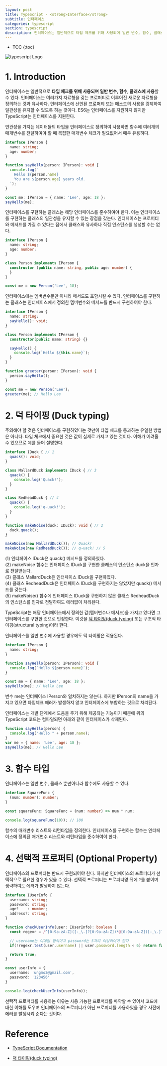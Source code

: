 ```yaml
---
layout: post
title: TypeScript - <strong>Interface</strong>
subtitle: 인터페이스
categories: typescript
section: typescript
description: 인터페이스는 일반적으로 타입 체크를 위해 사용되며 일반 변수, 함수, 클래스에 사용</strong>할 수 있다. 인터페이스는 여러가지 자료형을 갖는 프로퍼티로 이루어진 새로운 자료형을 정의하는 것과 유사하다. 인터페이스에 선언된 프로퍼티 또는 메소드의 사용을 강제하여 일관성을 유지할 수 있도록 하는 것이다. ES6는 인터페이스를 지원하지 않지만 TypeScript는 인터페이스를 지원한다.
---
```


* TOC
{:toc}

![typescript Logo](/img/typescript-logo.png)

# 1. Introduction

인터페이스는 일반적으로 <strong>타입 체크를 위해 사용되며 일반 변수, 함수, 클래스에 사용</strong>할 수 있다. 인터페이스는 여러가지 자료형을 갖는 프로퍼티로 이루어진 새로운 자료형을 정의하는 것과 유사하다. 인터페이스에 선언된 프로퍼티 또는 메소드의 사용을 강제하여 일관성을 유지할 수 있도록 하는 것이다. ES6는 인터페이스를 지원하지 않지만 TypeScript는 인터페이스를 지원한다.

<!-- # Interface 상속

인터페이스는 extends 키워드를 사용하여 상속이 가능하다.

```typescript
interface IPerson {
  name: string;
}

interface IStudent extends IPerson {
  grade: number;
}

const person: IStudent =  {
  name: 'Lee',
  grade: 3
}
``` -->

연관성을 가지는 데이터들의 타입을 인터페이스로 정의하여 사용하면 함수에 여러개의 매개변수를 전달하여야 할 때 복잡한 매개변수 체크가 필요없어서 매우 유용하다.

```typescript
interface IPerson {
  name: string;
  age: number;
}

function sayHello(person: IPerson): void {
  console.log(`
    Hello ${person.name}
    You are ${person.age} years old.
  `);
}

const me: IPerson = { name: 'Lee', age: 18 };
sayHello(me);
```

인터페이스를 구현하는 클래스는 해당 인터페이스를 준수하여야 한다. 이는 인터페이스를 구현하는 클래스의 일관성을 유지할 수 있는 장점을 갖는다. 인터페이스는 프로퍼티와 메서드를 가질 수 있다는 점에서 클래스와 유사하나 직접 인스턴스를 생성할 수는 없다.

```typescript
interface IPerson {
  name: string;
  age: number;
}

class Person implements IPerson {
  constructor (public name: string, public age: number) {
  }
}

const me = new Person('Lee', 18);
```

인터페이스에는 멤버변수뿐만 아니라 메서드도 포함시킬 수 있다. 인터페이스를 구현하는 클래스는 인터페이스에서 정의한 멤버변수와 메서드를 반드시 구현하여야 한다.

```typescript
interface IPerson {
  name: string;
  sayHello(): void;
}

class Person implements IPerson {
  constructor(public name: string) {}

  sayHello() {
    console.log(`Hello ${this.name}`);
  }
}

function greeter(person: IPerson): void {
  person.sayHello();
}

const me = new Person('Lee');
greeter(me); // Hello Lee
```

# 2. 덕 타이핑 (Duck typing)

주의해야 할 것은 인터페이스를 구현하였다는 것만이 타입 체크를 통과하는 유일한 방법은 아니다. 타입 체크에서 중요한 것은 값이 실제로 가지고 있는 것이다. 이해가 어려울 수 있으므로 예를 들어 설명한다.

```typescript
interface IDuck { // 1
  quack(): void;
}

class MallardDuck implements IDuck { // 3
  quack() {
    console.log('Quack!');
  }
}

class RedheadDuck { // 4
  quack() {
    console.log('q~uack!');
  }
}

function makeNoise(duck: IDuck): void { // 2
  duck.quack();
}

makeNoise(new MallardDuck()); // Quack!
makeNoise(new RedheadDuck()); // q~uack! // 5
```

(1) 인터페이스 IDuck은 quack() 메서드를 정의하였다.  
(2) makeNoise 함수는 인터페이스 IDuck를 구현한 클래스의 인스턴스 duck을 인자로 전달받는다.  
(3) 클래스 MallardDuck은 인터페이스 IDuck을 구현하였다.  
(4) 클래스 RedheadDuck은 인터페이스 IDuck을 구현하지는 않았지만 quack() 메서드를 갖는다.  
(5) makeNoise() 함수에 인터페이스 IDuck을 구현하지 않은 클래스 RedheadDuck의 인스턴스를 인자로 전달하여도 에러없이 처리된다.

TypeScript는 해당 인터페이스에서 정의한 값(멤버변수나 메서드)을 가지고 있다면 그 인터페이스를 구현한 것으로 인정한다. 이것을 [덕 타이핑(duck typing)](https://ko.wikipedia.org/wiki/%EB%8D%95_%ED%83%80%EC%9D%B4%ED%95%91) 또는 구조적 타이핑(structural typing)이라 한다.

인터페이스를 일반 변수에 사용할 경우에도 덕 타이핑은 적용된다.

```typescript
interface IPerson {
  name: string;
}

function sayHello(person: IPerson): void {
  console.log(`Hello ${person.name}`);
}

const me = { name: 'Lee', age: 18 };
sayHello(me); // Hello Lee
```

변수 me는 인터페이스 IPerson와 일치하지는 않는다. 하지만 IPerson의 name을 가지고 있으면 타입체크 에러가 발생하지 않고 인터페이스에 부합하는 것으로 처리된다.

인터페이스는 개발 단계에서 도움을 주기 위해 제공되는 기능이기 때문에 위의 TypeScript 코드는 컴파일되면 아래와 같이 인터페이스가 삭제된다.

```javascript
function sayHello(person) {
  console.log("Hello " + person.name);
}
var me = { name: 'Lee', age: 18 };
sayHello(me); // Hello Lee
```

# 3. 함수 타입

인터페이스는 일반 변수, 클래스 뿐만아니라 함수에도 사용할 수 있다.

```typescript
interface SquareFunc {
  (num: number): number;
}

const squareFunc: SquareFunc = (num: number) => num * num;

console.log(squareFunc(10)); // 100
```

함수의 매개변수 리스트와 리턴타입을 정의한다. 인테페이스를 구현하는 함수는 인터페이스에 정의된 매개변수 리스트와 리턴타입을 준수하여야 한다.

# 4. 선택적 프로퍼티 (Optional Property)

인터페이스의 프로퍼티는 반드시 구현되어야 한다. 하지만 인터페이스의 프로퍼티가 선택적으로 필요한 경우가 있을 수 있다. 선택적 프로퍼티는 프로퍼티명 뒤에 `?`를 붙이며 생략하여도 에러가 발생하지 않는다.

```typescript
interface IUserInfo {
  username: string;
  password: string;
  age?    : number;
  address?: string;
}

function checkUserInfo(user: IUserInfo): boolean {
  const regexr = /^[0-9a-zA-Z]([-_\.]?[0-9a-zA-Z])*@[0-9a-zA-Z]([-_\.]?[0-9a-zA-Z])*\.[a-zA-Z]{2,3}$/i;

  // username는 이메일 형식이고 password는 5자리 이상이어야 한다
  if(!regexr.test(user.username) || user.password.length < 6) return false;

  return true;
}

const userInfo = {
  username: 'ungmo2@gmail.com',
  password: '123456'
}

console.log(checkUserInfo(userInfo));
```

선택적 프로퍼티를 사용하는 이유는 사용 가능한 프로퍼티를 파악할 수 있어서 코드에 대한 이해를 도우며 인터페이스의 프로퍼티가 아닌 프로퍼티를 사용하였을 경우 사전에 에러를 발생시켜 준다는 것이다.

<!-- # 5. 읽기전용 프로퍼티 (Readonly property) -->

# Reference

* [TypeScript Documentation](http://www.typescriptlang.org/docs/tutorial.html)

* [덕 타이핑(duck typing)](https://ko.wikipedia.org/wiki/%EB%8D%95_%ED%83%80%EC%9D%B4%ED%95%91)
